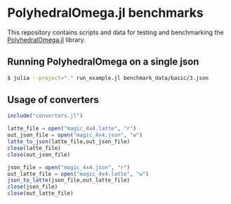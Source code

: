 # PolyhedralOmega.jl benchmarks

This repository contains scripts and data for testing and benchmarking the [PolyhedralOmega.jl](https://github.com/alcyon-lab/PolyhedralOmega.jl) library.


## Running PolyhedralOmega on a single json
```sh
$ julia --project="." run_example.jl benchmark_data/basic/3.json
```

## Usage of converters

```jl
include("converters.jl")

latte_file = open("magic_4x4.latte", "r")
out_json_file = open("magic_4x4.json", "w")
latte_to_json(latte_file,out_json_file)
close(latte_file)
close(out_json_file)

json_file = open("magic_4x4.json", "r")
out_latte_file = open("magic_4x4.latte", "w")
json_to_latte(json_file,out_latte_file)
close(json_file)
close(out_latte_file)
```

